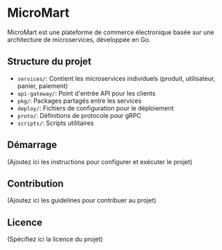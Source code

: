 # MicroMart

MicroMart est une plateforme de commerce électronique basée sur une architecture de microservices, développée en Go.

## Structure du projet

- `services/`: Contient les microservices individuels (produit, utilisateur, panier, paiement)
- `api-gateway/`: Point d'entrée API pour les clients
- `pkg/`: Packages partagés entre les services
- `deploy/`: Fichiers de configuration pour le déploiement
- `proto/`: Définitions de protocole pour gRPC
- `scripts/`: Scripts utilitaires

## Démarrage

(Ajoutez ici les instructions pour configurer et exécuter le projet)

## Contribution

(Ajoutez ici les guidelines pour contribuer au projet)

## Licence

(Spécifiez ici la licence du projet)
